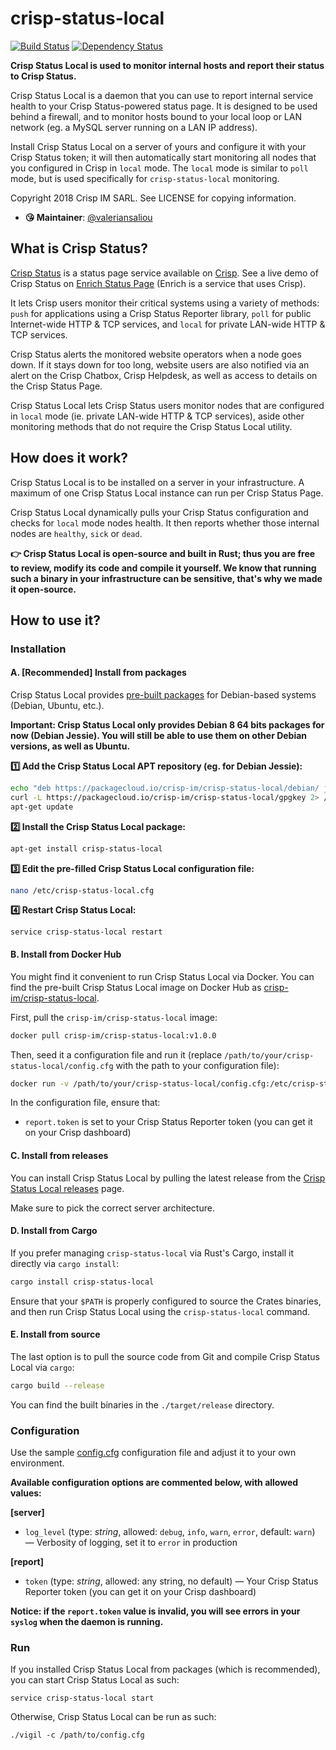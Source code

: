 crisp-status-local
==================

[![Build Status](https://travis-ci.org/crisp-im/crisp-status-local.svg?branch=master)](https://travis-ci.org/crisp-im/crisp-status-local) [![Dependency Status](https://deps.rs/repo/github/crisp-im/crisp-status-local/status.svg)](https://deps.rs/repo/github/crisp-im/crisp-status-local)

**Crisp Status Local is used to monitor internal hosts and report their status to Crisp Status.**

Crisp Status Local is a daemon that you can use to report internal service health to your Crisp Status-powered status page. It is designed to be used behind a firewall, and to monitor hosts bound to your local loop or LAN network (eg. a MySQL server running on a LAN IP address).

Install Crisp Status Local on a server of yours and configure it with your Crisp Status token; it will then automatically start monitoring all nodes that you configured in Crisp in `local` mode. The `local` mode is similar to `poll` mode, but is used specifically for `crisp-status-local` monitoring.

Copyright 2018 Crisp IM SARL. See LICENSE for copying information.

* **😘 Maintainer**: [@valeriansaliou](https://github.com/valeriansaliou)

## What is Crisp Status?

[Crisp Status](https://crisp.chat/en/status/) is a status page service available on [Crisp](https://crisp.chat/en/). See a live demo of Crisp Status on [Enrich Status Page](https://status.enrichdata.com/) (Enrich is a service that uses Crisp).

It lets Crisp users monitor their critical systems using a variety of methods: `push` for applications using a Crisp Status Reporter library, `poll` for public Internet-wide HTTP & TCP services, and `local` for private LAN-wide HTTP & TCP services.

Crisp Status alerts the monitored website operators when a node goes down. If it stays down for too long, website users are also notified via an alert on the Crisp Chatbox, Crisp Helpdesk, as well as access to details on the Crisp Status Page.

Crisp Status Local lets Crisp Status users monitor nodes that are configured in `local` mode (ie. private LAN-wide HTTP & TCP services), aside other monitoring methods that do not require the Crisp Status Local utility.

## How does it work?

Crisp Status Local is to be installed on a server in your infrastructure. A maximum of one Crisp Status Local instance can run per Crisp Status Page.

Crisp Status Local dynamically pulls your Crisp Status configuration and checks for `local` mode nodes health. It then reports whether those internal nodes are `healthy`, `sick` or `dead`.

**👉 Crisp Status Local is open-source and built in Rust; thus you are free to review, modify its code and compile it yourself. We know that running such a binary in your infrastructure can be sensitive, that's why we made it open-source.**

## How to use it?

### Installation

#### A. [Recommended] Install from packages

Crisp Status Local provides [pre-built packages](https://packagecloud.io/crisp-im/crisp-status-local) for Debian-based systems (Debian, Ubuntu, etc.).

**Important: Crisp Status Local only provides Debian 8 64 bits packages for now (Debian Jessie). You will still be able to use them on other Debian versions, as well as Ubuntu.**

**1️⃣ Add the Crisp Status Local APT repository (eg. for Debian Jessie):**

```bash
echo "deb https://packagecloud.io/crisp-im/crisp-status-local/debian/ jessie main" > /etc/apt/sources.list.d/crisp-im_crisp-status-local.list
curl -L https://packagecloud.io/crisp-im/crisp-status-local/gpgkey 2> /dev/null | apt-key add - &>/dev/null
apt-get update
```

**2️⃣ Install the Crisp Status Local package:**

```bash
apt-get install crisp-status-local
```

**3️⃣ Edit the pre-filled Crisp Status Local configuration file:**

```bash
nano /etc/crisp-status-local.cfg
```

**4️⃣ Restart Crisp Status Local:**

```
service crisp-status-local restart
```

#### B. Install from Docker Hub

You might find it convenient to run Crisp Status Local via Docker. You can find the pre-built Crisp Status Local image on Docker Hub as [crisp-im/crisp-status-local](https://hub.docker.com/r/crisp-im/crisp-status-local/).

First, pull the `crisp-im/crisp-status-local` image:

```bash
docker pull crisp-im/crisp-status-local:v1.0.0
```

Then, seed it a configuration file and run it (replace `/path/to/your/crisp-status-local/config.cfg` with the path to your configuration file):

```bash
docker run -v /path/to/your/crisp-status-local/config.cfg:/etc/crisp-status-local.cfg crisp-im/crisp-status-local:v1.0.0
```

In the configuration file, ensure that:

* `report.token` is set to your Crisp Status Reporter token (you can get it on your Crisp dashboard)

#### C. Install from releases

You can install Crisp Status Local by pulling the latest release from the [Crisp Status Local releases](https://github.com/crisp-im/crisp-status-local/releases) page.

Make sure to pick the correct server architecture.

#### D. Install from Cargo

If you prefer managing `crisp-status-local` via Rust's Cargo, install it directly via `cargo install`:

```bash
cargo install crisp-status-local
```

Ensure that your `$PATH` is properly configured to source the Crates binaries, and then run Crisp Status Local using the `crisp-status-local` command.

#### E. Install from source

The last option is to pull the source code from Git and compile Crisp Status Local via `cargo`:

```bash
cargo build --release
```

You can find the built binaries in the `./target/release` directory.

### Configuration

Use the sample [config.cfg](https://github.com/crisp-im/crisp-status-local/blob/master/config.cfg) configuration file and adjust it to your own environment.

**Available configuration options are commented below, with allowed values:**

**[server]**

* `log_level` (type: _string_, allowed: `debug`, `info`, `warn`, `error`, default: `warn`) — Verbosity of logging, set it to `error` in production

**[report]**

* `token` (type: _string_, allowed: any string, no default) — Your Crisp Status Reporter token (you can get it on your Crisp dashboard)

**Notice: if the `report.token` value is invalid, you will see errors in your `syslog` when the daemon is running.**

### Run

If you installed Crisp Status Local from packages (which is recommended), you can start Crisp Status Local as such:

`service crisp-status-local start`

Otherwise, Crisp Status Local can be run as such:

`./vigil -c /path/to/config.cfg`
